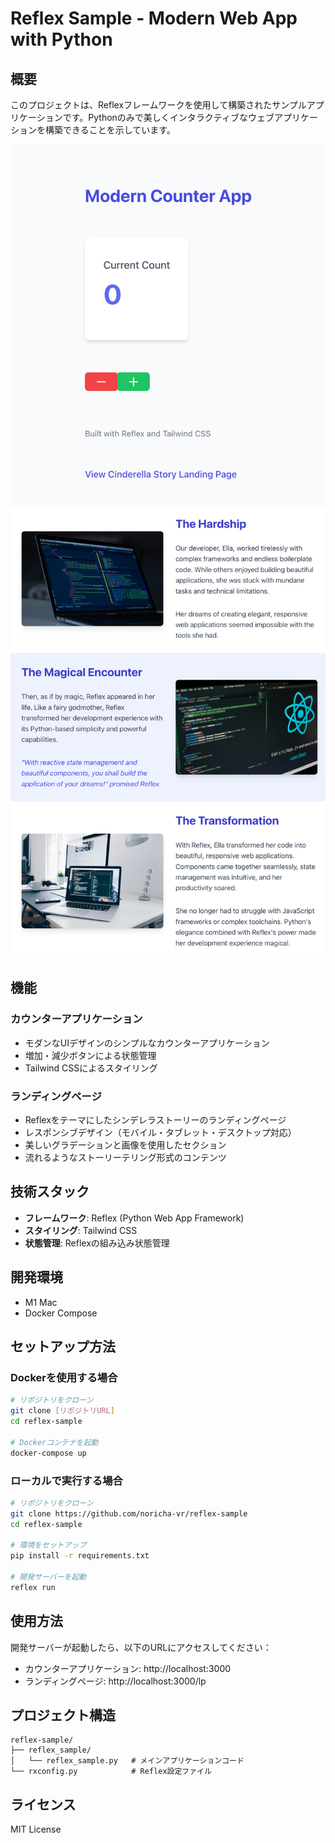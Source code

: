 # Reflex Sample - Modern Web App with Python

## 概要
このプロジェクトは、Reflexフレームワークを使用して構築されたサンプルアプリケーションです。Pythonのみで美しくインタラクティブなウェブアプリケーションを構築できることを示しています。

![alt text](<images/スクリーンショット 2025-03-19 1.41.13.png>)
![alt text](<images/スクリーンショット 2025-03-19 1.41.22.png>)


## 機能

### カウンターアプリケーション
- モダンなUIデザインのシンプルなカウンターアプリケーション
- 増加・減少ボタンによる状態管理
- Tailwind CSSによるスタイリング

### ランディングページ
- Reflexをテーマにしたシンデレラストーリーのランディングページ
- レスポンシブデザイン（モバイル・タブレット・デスクトップ対応）
- 美しいグラデーションと画像を使用したセクション
- 流れるようなストーリーテリング形式のコンテンツ

## 技術スタック
- **フレームワーク**: Reflex (Python Web App Framework)
- **スタイリング**: Tailwind CSS
- **状態管理**: Reflexの組み込み状態管理

## 開発環境

- M1 Mac
- Docker Compose

## セットアップ方法

### Dockerを使用する場合

```bash
# リポジトリをクローン
git clone [リポジトリURL]
cd reflex-sample

# Dockerコンテナを起動
docker-compose up
```

### ローカルで実行する場合

```bash
# リポジトリをクローン
git clone https://github.com/noricha-vr/reflex-sample
cd reflex-sample

# 環境をセットアップ
pip install -r requirements.txt

# 開発サーバーを起動
reflex run
```

## 使用方法

開発サーバーが起動したら、以下のURLにアクセスしてください：

- カウンターアプリケーション: http://localhost:3000
- ランディングページ: http://localhost:3000/lp

## プロジェクト構造

```
reflex-sample/
├── reflex_sample/
│   └── reflex_sample.py   # メインアプリケーションコード
└── rxconfig.py            # Reflex設定ファイル
```

## ライセンス

MIT License

